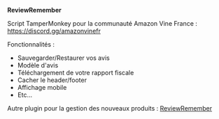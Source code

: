 __**ReviewRemember**__

Script TamperMonkey pour la communauté Amazon Vine France : https://discord.gg/amazonvinefr

Fonctionnalités :

- Sauvegarder/Restaurer vos avis
- Modèle d'avis
- Téléchargement de votre rapport fiscale
- Cacher le header/footer
- Affichage mobile
- Etc...

Autre plugin pour la gestion des nouveaux produits : [ReviewRemember](https://github.com/TeiTong/pickme)
